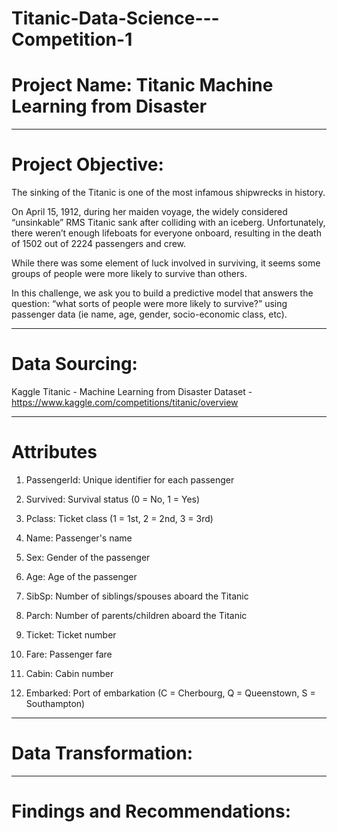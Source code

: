 # Titanic-Data-Science---Competition-1

# Project Name: Titanic Machine Learning from Disaster


----
# Project Objective: 
The sinking of the Titanic is one of the most infamous shipwrecks in history.

On April 15, 1912, during her maiden voyage, the widely considered “unsinkable” RMS Titanic sank after colliding with an iceberg. Unfortunately, there weren’t enough lifeboats for everyone onboard, resulting in the death of 1502 out of 2224 passengers and crew.

While there was some element of luck involved in surviving, it seems some groups of people were more likely to survive than others.

In this challenge, we ask you to build a predictive model that answers the question: “what sorts of people were more likely to survive?” using passenger data (ie name, age, gender, socio-economic class, etc).



----
# Data Sourcing: 
Kaggle Titanic - Machine Learning from Disaster Dataset - https://www.kaggle.com/competitions/titanic/overview

----
# Attributes
1. PassengerId: Unique identifier for each passenger

2. Survived: Survival status (0 = No, 1 = Yes)

3. Pclass: Ticket class (1 = 1st, 2 = 2nd, 3 = 3rd)

4. Name: Passenger's name

5. Sex: Gender of the passenger

6. Age: Age of the passenger

7. SibSp: Number of siblings/spouses aboard the Titanic

8. Parch: Number of parents/children aboard the Titanic

9. Ticket: Ticket number

10. Fare: Passenger fare

11. Cabin: Cabin number

12. Embarked: Port of embarkation (C = Cherbourg, Q = Queenstown, S = Southampton)


----
# Data Transformation:



----
# Findings and Recommendations:
